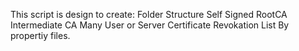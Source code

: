 This script is design to create:
Folder Structure 
Self Signed RootCA
Intermediate CA
Many User or Server Certificate
Revokation List 
By propertiy files.



